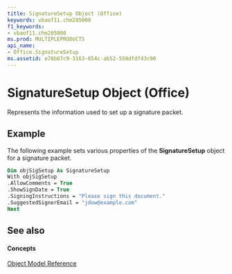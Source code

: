 ```yaml
---
title: SignatureSetup Object (Office)
keywords: vbaof11.chm285000
f1_keywords:
- vbaof11.chm285000
ms.prod: MULTIPLEPRODUCTS
api_name:
- Office.SignatureSetup
ms.assetid: e76b87c9-3163-654c-ab52-559dfdf43c90
---
```



# SignatureSetup Object (Office)

Represents the information used to set up a signature packet.


## Example

The following example sets various properties of the  **SignatureSetup** object for a signature packet.


```vb
Dim objSigSetup As SignatureSetup 
With objSigSetup 
.AllowComments = True 
.ShowSignDate = True 
.SigningInstructions = "Please sign this document." 
.SuggestedSignerEmail = "jdow@example.com" 
Next
```


## See also


#### Concepts


[Object Model Reference](../../Office-Shared-VBA/articles/reference-object-library-reference-for-office)

